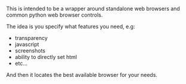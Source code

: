 This is intended to be a wrapper around standalone web browsers and common python web browser controls.

The idea is you specify what features you need, e.g:
 * transparency
 * javascript
 * screenshots
 * ability to directly set html
 * etc...
 
And then it locates the best available browser for your needs.